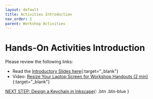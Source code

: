 ```yaml
---
layout: default
title: Activities Introduction
nav_order: 1
parent: Workshop Activities
---
```

# Hands-On Activities Introduction

Please review the following links:

- Read the [Introductory Slides here](https://docs.google.com/presentation/d/1VbgItM_aRbBeTPhDEidvCN5_U1dzWZaruOFG76OqU7k/edit#slide=id.g43cf57a7c2_0_0){:target="_blank"}
- Video: [Resize Your Laptop Screen for Workshop Handouts (2 min)](https://www.youtube.com/watch?v=Igk5hZUfzN0){:target="_blank"}

[NEXT STEP: Design a Keychain in Inkscape](1-Keychain.html){: .btn .btn-blue }

